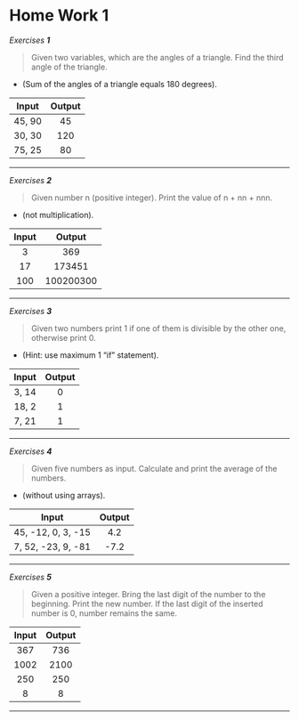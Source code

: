 # Home Work 1

*Exercises **1***

> Given two variables, which are the angles of a triangle. Find the third angle of the triangle. 
- (Sum of the angles of a triangle equals 180 degrees). 

| Input   | Output |
| :-----: | :----: |
| 45, 90  | 45     |
| 30, 30  | 120    |
| 75, 25  | 80     |
---

*Exercises **2***

> Given number n (positive integer). Print the value of n + nn + nnn. 
- (not multiplication).

| Input   | Output    |
| :-----: | :-------: |
| 3       | 369       |
| 17      | 173451    |
| 100     | 100200300 |
---

*Exercises **3***

> Given two numbers print 1 if one of them is divisible by the other one, otherwise print 0.
- (Hint: use maximum 1 “if” statement). 

| Input   | Output    |
| :-----: | :-------: |
| 3, 14      | 0      |
| 18, 2      | 1    |
| 7, 21     | 1 |
---

*Exercises **4***

> Given five numbers as input. Calculate and print the average of the numbers.
- (without using arrays).
 

| Input   | Output    |
| :-----: | :-------: |
| 45, -12, 0, 3, -15  | 4.2      |
| 7, 52, -23, 9, -81  | -7.2    |
---

*Exercises **5***

> Given a positive integer. Bring the last digit of the number to the beginning. Print the new number. If the last digit of the inserted number is 0, number remains the same.
 

| Input   | Output    |
| :-----: | :-------: |
| 367       | 736       |
| 1002      | 2100    |
| 250     | 250 |
| 8 | 8 |
---